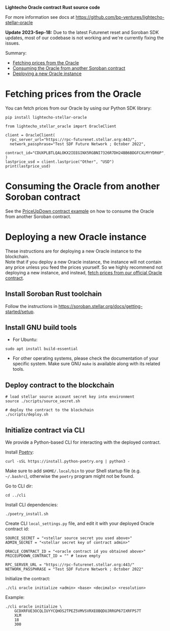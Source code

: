 **Lightecho Oracle contract Rust source code**

For more information see docs at https://github.com/bp-ventures/lightecho-stellar-oracle

**Update 2023-Sep-18:**
Due to the latest Futurenet reset and Soroban SDK updates, most of our codebase is not
working and we're currently fixing the issues.

Summary:

- [Fetching prices from the Oracle](#fetching-prices-from-the-oracle)
- [Consuming the Oracle from another Soroban contract](#consuming-the-oracle-from-another-soroban-contract)
- [Deploying a new Oracle instance](#deploying-a-new-oracle-instance)

# Fetching prices from the Oracle

You can fetch prices from our Oracle by using our Python SDK library:

```
pip install lightecho-stellar-oracle
```

```
from lightecho_stellar_oracle import OracleClient

client = OracleClient(
  rpc_server_url="https://rpc-futurenet.stellar.org:443/",
  network_passphrase="Test SDF Future Network ; October 2022",
  contract_id="CDUXPLBTLQALOKX2IEEGINX5RGBNI7326R7DH24BB6BDGFCXLMYYDR6P",
)
lastprice_usd = client.lastprice("Other", "USD")
print(lastprice_usd)
```

# Consuming the Oracle from another Soroban contract

See the [PriceUpDown contract example](../examples/price_up_down) on how to consume the Oracle from another
Soroban contract.

# Deploying a new Oracle instance

These instructions are for deploying a new Oracle instance to the blockchain.  
Note that if you deploy a new Oracle instance, the instance will not contain
any price unless you feed the prices yourself. So we highly recommend not
deploying a new instance, and instead, [fetch prices from our official Oracle contract](#fetching-prices-from-the-oracle).

## Install Soroban Rust toolchain

Follow the instructions in https://soroban.stellar.org/docs/getting-started/setup.

## Install GNU build tools

- For Ubuntu:

```
sudo apt install build-essential
```

- For other operating systems, please check the documentation of your specific system.
  Make sure GNU `make` is available along with its related tools.

## Deploy contract to the blockchain

```
# load stellar source account secret key into environment
source ./scripts/source_secret.sh

# deploy the contract to the blockchain
./scripts/deploy.sh
```

## Initialize contract via CLI

We provide a Python-based CLI for interacting with the deployed contract.

Install [Poetry](https://python-poetry.org/):

```
curl -sSL https://install.python-poetry.org | python3 -
```

Make sure to add `$HOME/.local/bin` to your Shell startup file (e.g. `~/.bashrc`),
otherwise the `poetry` program might not be found.

Go to CLI dir:

```
cd ../cli
```

Install CLI dependencies:

```
./poetry_install.sh
```

Create CLI `local_settings.py` file, and edit it with your deployed Oracle contract id:

```
SOURCE_SECRET = "<stellar source secret you used above>"
ADMIN_SECRET = "<stellar secret key of contract admin>"

ORACLE_CONTRACT_ID = "<oracle contract id you obtained above>"
PRICEUPDOWN_CONTRACT_ID = "" # leave empty

RPC_SERVER_URL = "https://rpc-futurenet.stellar.org:443/"
NETWORK_PASSPHRASE = "Test SDF Future Network ; October 2022"
```

Initialize the contract:

```
./cli oracle initialize <admin> <base> <decimals> <resolution>
```

Example:

```
./cli oracle initialize \
    GCDXRFUE3OCQLIUYYCQHOS2TPEZ5VMVSVRXEOBQDUJRRGP67IXRFPS7T
    XLM
    18
    300
```
